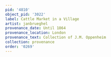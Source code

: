 ```yaml
---
pid: '4810'
object_pid: '3022'
label: Cattle Market in a Village
artist: janbrueghel
provenance_date: Until 1864
provenance_location: London
provenance_text: Collection of J.M. Oppenheim
collection: provenance
order: '0269'
---
```


